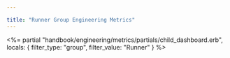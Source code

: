 ```yaml
---

title: "Runner Group Engineering Metrics"
---
```









<%= partial "handbook/engineering/metrics/partials/child_dashboard.erb", locals: { filter_type: "group", filter_value: "Runner" } %>


